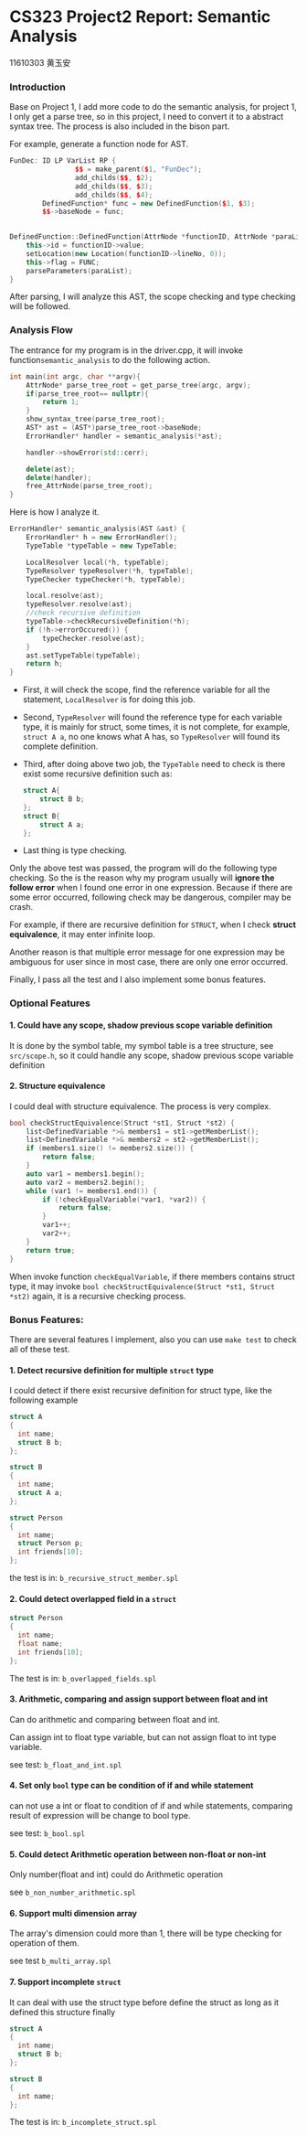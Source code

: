# CS323 Project2 Report: Semantic Analysis 

11610303 黄玉安

### Introduction

Base on Project 1, I add more code to do the semantic analysis, for project 1, I only get a parse tree, so in this project, I need to convert it to a abstract syntax tree. The process is also included in the bison part.

For example, generate a function node for AST.

```c++
FunDec: ID LP VarList RP {
                $$ = make_parent($1, "FunDec");
                add_childs($$, $2);
                add_childs($$, $3);
                add_childs($$, $4);
		DefinedFunction* func = new DefinedFunction($1, $3);
		$$->baseNode = func;
         
```

```c++
DefinedFunction::DefinedFunction(AttrNode *functionID, AttrNode *paraList) {
    this->id = functionID->value;
    setLocation(new Location(functionID->lineNo, 0));
    this->flag = FUNC;
    parseParameters(paraList);
}
```

After parsing, I will analyze this AST, the scope checking and type checking will be followed.

### Analysis Flow

The entrance for my program is in the driver.cpp, it will invoke function`semantic_analysis` to do the following action.

```c++
int main(int argc, char **argv){
    AttrNode* parse_tree_root = get_parse_tree(argc, argv);
    if(parse_tree_root== nullptr){
        return 1;
    }
    show_syntax_tree(parse_tree_root);
    AST* ast = (AST*)parse_tree_root->baseNode;
    ErrorHandler* handler = semantic_analysis(*ast);

    handler->showError(std::cerr);

    delete(ast);
    delete(handler);
    free_AttrNode(parse_tree_root);
}
```

Here is how I analyze it.

```c++
ErrorHandler* semantic_analysis(AST &ast) {
    ErrorHandler* h = new ErrorHandler();
    TypeTable *typeTable = new TypeTable;

    LocalResolver local(*h, typeTable);
    TypeResolver typeResolver(*h, typeTable);
    TypeChecker typeChecker(*h, typeTable);

    local.resolve(ast);
    typeResolver.resolve(ast);
    //check recursive definition
    typeTable->checkRecursiveDefinition(*h);
    if (!h->errorOccured()) {
        typeChecker.resolve(ast);
    }
    ast.setTypeTable(typeTable);
    return h;
}
```

- First, it will check the scope, find the reference variable for all the statement, `LocalResolver` is for doing this job.

- Second, `TypeResolver` will found the reference type for each variable type, it is mainly for struct, some times, it is not complete, for example, `struct A a`, no one knows what A has, so `TypeResolver` will found its complete definition.

- Third, after doing above two job, the `TypeTable` need to check is there exist some recursive definition such as:

    ```c
    struct A{
        struct B b;
    }; 
    struct B{
        struct A a;
    };
    ```

- Last thing is type checking.

Only the above test was passed, the program will do the following type checking. So the is the reason why my program usually will **ignore the follow error** when I found one error in one expression. Because if there are some error occurred, following check may be dangerous, compiler may be crash.

For example, if there are recursive definition for `STRUCT`, when I check **struct equivalence**, it may enter infinite loop.

Another reason is that multiple error message for one expression may be ambiguous for user since in most case, there are only one error occurred.

Finally, I pass all the test and I also implement some bonus features.

### Optional Features

#### 1. Could have any scope, shadow previous scope variable definition

It is done by the symbol table, my symbol table is a tree structure, see `src/scope.h`, so it could handle any scope, shadow previous scope variable definition

#### 2. Structure equivalence

I could deal with structure equivalence. The process is very complex.

```c++
bool checkStructEquivalence(Struct *st1, Struct *st2) {
    list<DefinedVariable *>& members1 = st1->getMemberList();
    list<DefinedVariable *>& members2 = st2->getMemberList();
    if (members1.size() != members2.size()) {
        return false;
    }
    auto var1 = members1.begin();
    auto var2 = members2.begin();
    while (var1 != members1.end()) {
        if (!checkEqualVariable(*var1, *var2)) {
            return false;
        }
        var1++;
        var2++;
    }
    return true;
}
```

When invoke function `checkEqualVariable`, if there members contains struct type, it may invoke `bool checkStructEquivalence(Struct *st1, Struct *st2)` again, it is a recursive checking process.

 

### Bonus Features:

There are several features I implement, also  you can use `make test` to check all of these test.

#### 1. Detect recursive definition for multiple `struct` type

I could detect if there exist recursive definition for struct type, like the following example

```c
struct A
{
  int name;
  struct B b;
};

struct B
{
  int name;
  struct A a;
};

struct Person
{
  int name;
  struct Person p;
  int friends[10];
};
```

the test is in: `b_recursive_struct_member.spl`

#### 2. Could detect overlapped field in a `struct`

```c
struct Person
{
  int name;
  float name;
  int friends[10];
};
```

The test is in: `b_overlapped_fields.spl`

#### 3. Arithmetic, comparing and assign support between float and int

Can do arithmetic and comparing between float and int.

Can assign int to float type variable, but can not assign float to int type variable.

see test: `b_float_and_int.spl`

#### 4. Set only `bool` type can be condition of if and while statement

can not use a int or float to condition of if and while statements, comparing result of expression will be change to bool type.

see test: `b_bool.spl`

#### 5. Could detect  Arithmetic operation between non-float or non-int

Only number(float and int) could do Arithmetic operation 

see `b_non_number_arithmetic.spl`

#### 6. Support multi dimension array

The array's dimension could more than 1, there will be type checking for operation of them.

see test `b_multi_array.spl`

#### 7. Support incomplete `struct`

It can deal with use the struct type before define the struct as long as it defined this structure finally

```c
struct A
{
  int name;
  struct B b;
};

struct B
{
  int name;
};
```

The test is in: `b_incomplete_struct.spl`







